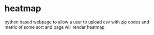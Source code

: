 # heatmap
python based webpage to allow a user to upload csv with zip codes and metric of some sort and page will render heatmap
